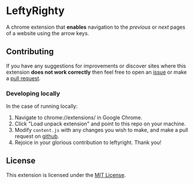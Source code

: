 # LeftyRighty

A chrome extension that **enables** navigation to the *previous* or *next* pages of a website using the arrow keys.

## Contributing

If you have any suggestions for improvements or discover sites where this extension **does not work correctly** then feel free to open an [issue](https://github.com/jawrainey/leftyrighty/issues) or make a [pull request](https://github.com/jawrainey/leftyrighty/pulls).

### Developing locally

In the case of running locally:

1. Navigate to chrome://extensions/ in Google Chrome.
2. Click "Load unpack extension" and point to this repo on your machine.
3. Modify `content.js` with any changes you wish to make, and make a pull request on [github](https://github.com/jawrainey/leftyrighty/pulls).
4. Rejoice in your glorious contribution to leftyright. Thank you!

## License

This extension is licensed under the [MIT License](https://github.com/jawrainey/leftyrighty/blob/master/LICENSE.txt).
